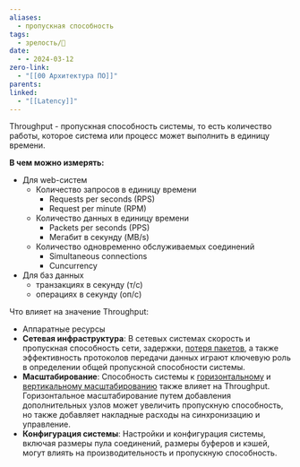 ```yaml
---
aliases:
  - пропускная способность
tags:
  - зрелость/🌱
date:
  - - 2024-03-12
zero-link:
  - "[[00 Архитектура ПО]]"
parents: 
linked:
  - "[[Latency]]"
---
```

Throughput - пропускная способность системы, то есть количество работы, которое система или процесс может выполнить в единицу времени.

**В чем можно измерять:**
- Для web-систем
	- Количество запросов в единицу времени 
		- Requests per seconds (RPS)
		- Request per minute (RPM)
	- Количество данных в единицу времени
		- Packets per seconds (PPS)
		- Мегабит в секунду (MB/s)
	- Количество одновременно обслуживаемых соединений
		- Simultaneous connections
		- Cuncurrency
- Для баз данных
	- транзакциях в секунду (т/с)
	- операциях в секунду (оп/с)

Что влияет на значение Throughput:
- Аппаратные ресурсы
- **Сетевая инфраструктура**: В сетевых системах скорость и пропускная способность сети, задержки, [потеря пакетов](Потеря%20пакетов.md), а также эффективность протоколов передачи данных играют ключевую роль в определении общей пропускной способности системы.
- **Масштабирование**: Способность системы к [горизонтальному](Горизонтальное%20масштабирование.md) и [вертикальному масштабированию](Вертикальное%20масштабирование.md) также влияет на Throughput. Горизонтальное масштабирование путем добавления дополнительных узлов может увеличить пропускную способность, но также добавляет накладные расходы на синхронизацию и управление.
- **Конфигурация системы**: Настройки и конфигурация системы, включая размеры пула соединений, размеры буферов и кэшей, могут влиять на производительность и пропускную способность.